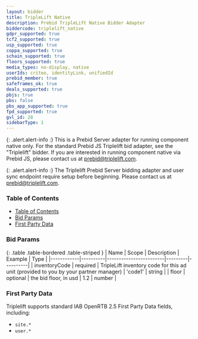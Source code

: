 ```yaml
---
layout: bidder
title: TripleLift Native
description: Prebid TripleLift Native Bidder Adapter
biddercode: triplelift_native
gdpr_supported: true
tcf2_supported: true
usp_supported: true
coppa_supported: true
schain_supported: true
floors_supported: true
media_types: no-display, native
userIds: criteo, identityLink, unifiedId
prebid_member: true
safeframes_ok: true
deals_supported: true
pbjs: true
pbs: false
pbs_app_supported: true
fpd_supported: true
gvl_id: 28
sidebarType: 1
---
```


{: .alert.alert-info :}
This is a Prebid Server adapter for running component native only. For the standard Prebid JS Triplelift bid adapter, see the "Triplelift" bidder. If you are interested in running component native via Prebid JS, please contact us at prebid@triplelift.com.

{: .alert.alert-info :}
The Triplelift Prebid Server bidding adapter and user sync endpoint require setup before beginning. Please contact us at prebid@triplelift.com.

### Table of Contents

- [Table of Contents](#table-of-contents)
- [Bid Params](#bid-params)
- [First Party Data](#first-party-data)

<a name="triplelift-bid-params" />

### Bid Params

{: .table .table-bordered .table-striped }
| Name       | Scope    | Description            | Example | Type     |
|------------|----------|------------------------|---------|----------|
| inventoryCode | required | TripleLift inventory code for this ad unit (provided to you by your partner manager) | 'code1' | string |
| floor | optional | the bid floor, in usd | 1.2 | number |

<a name="triplelift-first-party" />

### First Party Data

Triplelift supports standard IAB OpenRTB 2.5 First Party Data fields, including:
- `site.*`
- `user.*`
